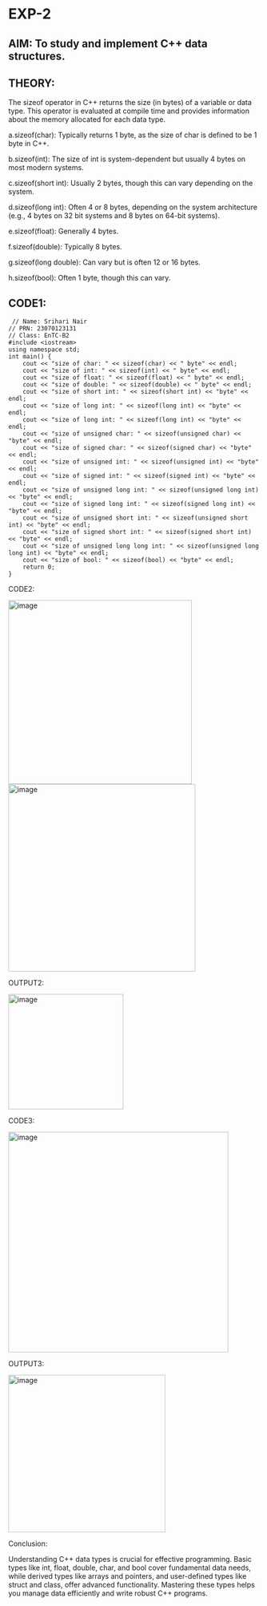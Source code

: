 # EXP-2
## AIM: To study and implement C++ data structures.

## THEORY:

The sizeof operator in C++ returns the size (in bytes) of a variable or data type. This operator is evaluated at compile time and provides information about the memory allocated for each data type.

a.sizeof(char): Typically returns 1 byte, as the size of char is defined to be 1 byte in C++.

b.sizeof(int): The size of int is system-dependent but usually 4 bytes on most modern systems.

c.sizeof(short int): Usually 2 bytes, though this can vary depending on the system.

d.sizeof(long int): Often 4 or 8 bytes, depending on the system architecture (e.g., 4 bytes on 32 bit systems and 8 bytes on 64-bit systems).

e.sizeof(float): Generally 4 bytes.

f.sizeof(double): Typically 8 bytes.

g.sizeof(long double): Can vary but is often 12 or 16 bytes.

h.sizeof(bool): Often 1 byte, though this can vary.

## CODE1:

```
 // Name: Srihari Nair
// PRN: 23070123131
// Class: EnTC-B2
#include <iostream>
using namespace std;
int main() {
    cout << "size of char: " << sizeof(char) << " byte" << endl;
    cout << "size of int: " << sizeof(int) << " byte" << endl;
    cout << "size of float: " << sizeof(float) << " byte" << endl;
    cout << "size of double: " << sizeof(double) << " byte" << endl;
    cout << "size of short int: " << sizeof(short int) << "byte" << endl;
    cout << "size of long int: " << sizeof(long int) << "byte" << endl;
    cout << "size of long int: " << sizeof(long int) << "byte" << endl;
    cout << "size of unsigned char: " << sizeof(unsigned char) << "byte" << endl;
    cout << "size of signed char: " << sizeof(signed char) << "byte" << endl;
    cout << "size of unsigned int: " << sizeof(unsigned int) << "byte" << endl;
    cout << "size of signed int: " << sizeof(signed int) << "byte" << endl;
    cout << "size of unsigned long int: " << sizeof(unsigned long int) << "byte" << endl;
    cout << "size of signed long int: " << sizeof(signed long int) << "byte" << endl;
    cout << "size of unsigned short int: " << sizeof(unsigned short int) << "byte" << endl;
    cout << "size of signed short int: " << sizeof(signed short int) << "byte" << endl;
    cout << "size of unsigned long long int: " << sizeof(unsigned long long int) << "byte" << endl;
    cout << "size of bool: " << sizeof(bool) << "byte" << endl;
    return 0;
}
 ``` 

CODE2:

<img width="367" alt="image" src="https://github.com/user-attachments/assets/95cfbf32-351b-4769-af9c-06e0257835b1">
<img width="374" alt="image" src="https://github.com/user-attachments/assets/0da0a1fc-fc7e-4f65-bf4a-1acc29597d6c">

OUTPUT2:

<img width="230" alt="image" src="https://github.com/user-attachments/assets/9ee3ce1e-1b29-47c8-b093-3f86dba6c425">

CODE3:

<img width="440" alt="image" src="https://github.com/user-attachments/assets/053e3830-f85f-4909-b8fa-4c7396becc74">

OUTPUT3:

<img width="314" alt="image" src="https://github.com/user-attachments/assets/782794b9-bf3b-4df5-8ef3-8cbcd9a24632">

Conclusion:

Understanding C++ data types is crucial for effective programming. Basic types like int, float, double, char, and bool cover fundamental data needs, while derived types like arrays and pointers, and user-defined types like struct and class, offer advanced functionality. Mastering these types helps you manage data efficiently and write robust C++ programs.
